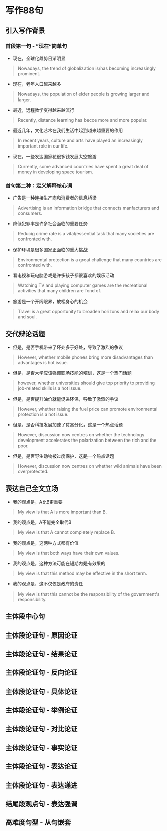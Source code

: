 # 写作88句

## 引入写作背景

### 首段第一句 - ”现在“简单句

* 现在，全球化趋势日渐明显

> Nowadays, the trend of globalization is/has becoming increasingly prominent.

* 现在，老年人口越来越多

> Nowadays, the population of elder people is growing larger and larger.

* 最近，远程教学变得越来越流行

> Recently, distance learning has becoe more and more popular.

* 最近几年，文化艺术在我们生活中起到越来越重要的作用

> In recent years, culture and arts have played an increasingly important role in our life.

* 现在，一些发达国家花很多钱发展太空旅游

> Currently, some advanced countries have spent a great deal of money in developing space tourism.


### 首句第二种：定义解释核心词

* 广告是一种连接生产商和消费者的信息桥梁

> Advertising is an information bridge that connects manfacturers and consumers.

* 降低犯罪率是许多社会面临的重要任务

> Reducig crime rate is a vital/essential task that many societies are confronted with.

* 保护环境是很多国家正面临的重大挑战

> Environmental protection is a great challenge that many countries are confronted with.

* 看电视和玩电脑游戏是许多孩子都很喜欢的娱乐活动

> Watching TV and playing computer games are the recreational activities that many children are fond of.

* 旅游是一个开阔眼界，放松身心的机会

> Travel is a great opportunity to broaden horizons and relax our body and soul.

## 交代辩论话题

* 但是，是否手机带来了坏处多于好处，导致了激烈的争议

> However, whether mobile phones bring more disadvantages than advantages is hot issue.

* 但是，是否大学应该强调职场技能的培训，这是一个热门话题

> however, whether universities should give top priority to providing job-related skills is a hot issue.

* 但是，是否提升油价就能促进环保，导致了激烈的争议

> However, whether raising the fuel price can promote environmental protection is a hot issue.

* 但是，是否科技发展加速了贫富分化，这是一个热点话题

> However, discussion now centres on whether the technology development accelerates the polarization between the rich and the poor.

* 但是，是否野生动物被过度保护，这是一个热点话题

> However, discussion now centres on whether wild animals have been overprotected.

## 表达自己全文立场

* 我的观点是，A比B更重要

> My view is that A is more important than B.

* 我的观点是，A不能完全取代B

> My view is that A cannot completely replace B.

* 我的观点是，这两种方式都有价值

> My view is that both ways have their own values.

* 我的观点是，这种方法可能在短期内是有效果的

> My view is that this method may be effective in the short term.

* 我的观点是，这不仅仅是政府的责任

> My view is that this cannot be the responsibility of the government's responsibility.

## 主体段中心句

## 主体段论证句 - 原因论证

## 主体段论证句 - 结果论证

## 主体段论证句 - 反向论证

## 主体段论证句 - 具体论证

## 主体段论证句 - 举例论证

## 主体段论证句 - 对比论证

## 主体段论证句 - 事实论证

## 主体段论证句 - 表达论证

## 主体段论证句 - 表达递进

## 结尾段观点句 - 表达强调

## 高难度句型 - 从句嵌套
